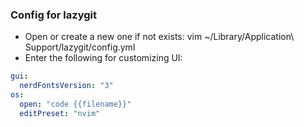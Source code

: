 ### Config for lazygit

- Open or create a new one if not exists: vim ~/Library/Application\ Support/lazygit/config.yml
- Enter the following for customizing UI:

```yaml
gui:
  nerdFontsVersion: "3"
os:
  open: "code {{filename}}"
  editPreset: "nvim"
```
